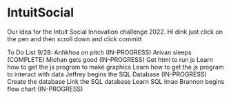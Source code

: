 # IntuitSocial
Our idea for the Intuit Social Innovation challenge 2022.
Hi dink just click on the pen and then scroll down and click committ

To Do List 9/28:
Anhkhoa on pitch (IN-PROGRESS)
Arivan sleeps (COMPLETE)
Michan gets good (IN-PROGRESS)
    Get html to run js
    Learn how to get the js program to make graphics
    Learn how to get the js program to interact with data
Jeffrey begins the SQL Database (IN-PROGRESS)
    Create the database
    Link the SQL database
    Learn SQL lmao
Brannon begins flow chart (IN-PROGRESS)
